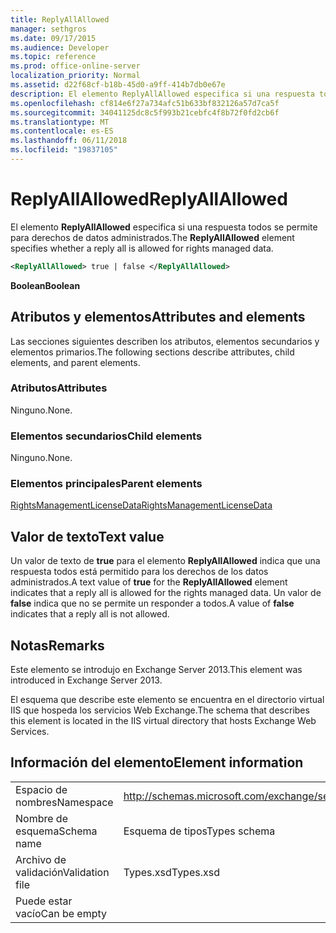 ```yaml
---
title: ReplyAllAllowed
manager: sethgros
ms.date: 09/17/2015
ms.audience: Developer
ms.topic: reference
ms.prod: office-online-server
localization_priority: Normal
ms.assetid: d22f68cf-b18b-45d0-a9ff-414b7db0e67e
description: El elemento ReplyAllAllowed especifica si una respuesta todos se permite para derechos de datos administrados.
ms.openlocfilehash: cf814e6f27a734afc51b633bf832126a57d7ca5f
ms.sourcegitcommit: 34041125dc8c5f993b21cebfc4f8b72f0fd2cb6f
ms.translationtype: MT
ms.contentlocale: es-ES
ms.lasthandoff: 06/11/2018
ms.locfileid: "19837105"
---
```

# <a name="replyallallowed"></a><span data-ttu-id="247d8-103">ReplyAllAllowed</span><span class="sxs-lookup"><span data-stu-id="247d8-103">ReplyAllAllowed</span></span>

<span data-ttu-id="247d8-104">El elemento **ReplyAllAllowed** especifica si una respuesta todos se permite para derechos de datos administrados.</span><span class="sxs-lookup"><span data-stu-id="247d8-104">The **ReplyAllAllowed** element specifies whether a reply all is allowed for rights managed data.</span></span> 
  
```XML
<ReplyAllAllowed> true | false </ReplyAllAllowed>
```

 <span data-ttu-id="247d8-105">**Boolean**</span><span class="sxs-lookup"><span data-stu-id="247d8-105">**Boolean**</span></span>
## <a name="attributes-and-elements"></a><span data-ttu-id="247d8-106">Atributos y elementos</span><span class="sxs-lookup"><span data-stu-id="247d8-106">Attributes and elements</span></span>

<span data-ttu-id="247d8-107">Las secciones siguientes describen los atributos, elementos secundarios y elementos primarios.</span><span class="sxs-lookup"><span data-stu-id="247d8-107">The following sections describe attributes, child elements, and parent elements.</span></span>
  
### <a name="attributes"></a><span data-ttu-id="247d8-108">Atributos</span><span class="sxs-lookup"><span data-stu-id="247d8-108">Attributes</span></span>

<span data-ttu-id="247d8-109">Ninguno.</span><span class="sxs-lookup"><span data-stu-id="247d8-109">None.</span></span>
  
### <a name="child-elements"></a><span data-ttu-id="247d8-110">Elementos secundarios</span><span class="sxs-lookup"><span data-stu-id="247d8-110">Child elements</span></span>

<span data-ttu-id="247d8-111">Ninguno.</span><span class="sxs-lookup"><span data-stu-id="247d8-111">None.</span></span>
  
### <a name="parent-elements"></a><span data-ttu-id="247d8-112">Elementos principales</span><span class="sxs-lookup"><span data-stu-id="247d8-112">Parent elements</span></span>

[<span data-ttu-id="247d8-113">RightsManagementLicenseData</span><span class="sxs-lookup"><span data-stu-id="247d8-113">RightsManagementLicenseData</span></span>](rightsmanagementlicensedata.md)
  
## <a name="text-value"></a><span data-ttu-id="247d8-114">Valor de texto</span><span class="sxs-lookup"><span data-stu-id="247d8-114">Text value</span></span>

<span data-ttu-id="247d8-115">Un valor de texto de **true** para el elemento **ReplyAllAllowed** indica que una respuesta todos está permitido para los derechos de los datos administrados.</span><span class="sxs-lookup"><span data-stu-id="247d8-115">A text value of **true** for the **ReplyAllAllowed** element indicates that a reply all is allowed for the rights managed data.</span></span> <span data-ttu-id="247d8-116">Un valor de **false** indica que no se permite un responder a todos.</span><span class="sxs-lookup"><span data-stu-id="247d8-116">A value of **false** indicates that a reply all is not allowed.</span></span> 
  
## <a name="remarks"></a><span data-ttu-id="247d8-117">Notas</span><span class="sxs-lookup"><span data-stu-id="247d8-117">Remarks</span></span>

<span data-ttu-id="247d8-118">Este elemento se introdujo en Exchange Server 2013.</span><span class="sxs-lookup"><span data-stu-id="247d8-118">This element was introduced in Exchange Server 2013.</span></span>
  
<span data-ttu-id="247d8-119">El esquema que describe este elemento se encuentra en el directorio virtual IIS que hospeda los servicios Web Exchange.</span><span class="sxs-lookup"><span data-stu-id="247d8-119">The schema that describes this element is located in the IIS virtual directory that hosts Exchange Web Services.</span></span>
  
## <a name="element-information"></a><span data-ttu-id="247d8-120">Información del elemento</span><span class="sxs-lookup"><span data-stu-id="247d8-120">Element information</span></span>

|||
|:-----|:-----|
|<span data-ttu-id="247d8-121">Espacio de nombres</span><span class="sxs-lookup"><span data-stu-id="247d8-121">Namespace</span></span>  <br/> |http://schemas.microsoft.com/exchange/services/2006/types  <br/> |
|<span data-ttu-id="247d8-122">Nombre de esquema</span><span class="sxs-lookup"><span data-stu-id="247d8-122">Schema name</span></span>  <br/> |<span data-ttu-id="247d8-123">Esquema de tipos</span><span class="sxs-lookup"><span data-stu-id="247d8-123">Types schema</span></span>  <br/> |
|<span data-ttu-id="247d8-124">Archivo de validación</span><span class="sxs-lookup"><span data-stu-id="247d8-124">Validation file</span></span>  <br/> |<span data-ttu-id="247d8-125">Types.xsd</span><span class="sxs-lookup"><span data-stu-id="247d8-125">Types.xsd</span></span>  <br/> |
|<span data-ttu-id="247d8-126">Puede estar vacío</span><span class="sxs-lookup"><span data-stu-id="247d8-126">Can be empty</span></span>  <br/> ||
   

